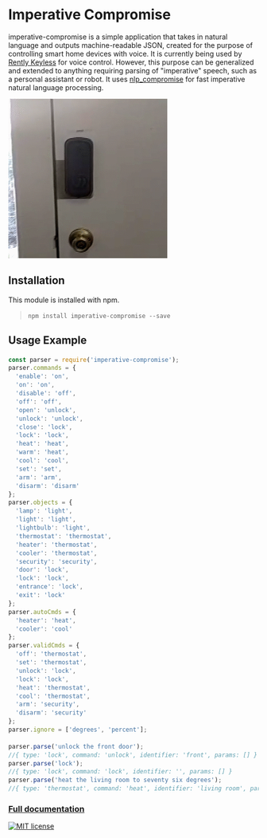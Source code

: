 Imperative Compromise
====================

imperative-compromise is a simple application that takes in natural language and
outputs machine-readable JSON, created for the purpose of controlling smart home
devices with voice. It is currently being used by [Rently
Keyless](http://www.rentlykeyless.com/) for voice control. However, this purpose
can be generalized and extended to anything requiring parsing of "imperative"
speech, such as a personal assistant or robot.  It uses
[nlp_compromise](http://nlp-compromise.github.io/website/) for fast imperative
natural language processing.

[![Demo](./video.gif)](https://www.youtube.com/watch?v=z2P8ELqsbtA)

Installation
-----------
This module is installed with npm.

> `npm install imperative-compromise --save`

Usage Example
-----------
```javascript
const parser = require('imperative-compromise');
parser.commands = {
  'enable': 'on',
  'on': 'on',
  'disable': 'off',
  'off': 'off',
  'open': 'unlock',
  'unlock': 'unlock',
  'close': 'lock',
  'lock': 'lock',
  'heat': 'heat',
  'warm': 'heat',
  'cool': 'cool',
  'set': 'set',
  'arm': 'arm',
  'disarm': 'disarm'
};
parser.objects = {
  'lamp': 'light',
  'light': 'light',
  'lightbulb': 'light',
  'thermostat': 'thermostat',
  'heater': 'thermostat',
  'cooler': 'thermostat',
  'security': 'security',
  'door': 'lock',
  'lock': 'lock',
  'entrance': 'lock',
  'exit': 'lock'
};
parser.autoCmds = {
  'heater': 'heat',
  'cooler': 'cool'
};
parser.validCmds = {
  'off': 'thermostat',
  'set': 'thermostat',
  'unlock': 'lock',
  'lock': 'lock',
  'heat': 'thermostat',
  'cool': 'thermostat',
  'arm': 'security',
  'disarm': 'security'
};
parser.ignore = ['degrees', 'percent'];

parser.parse('unlock the front door');
//{ type: 'lock', command: 'unlock', identifier: 'front', params: [] }
parser.parse('lock');
//{ type: 'lock', command: 'lock', identifier: '', params: [] }
parser.parse('heat the living room to seventy six degrees');
//{ type: 'thermostat', command: 'heat', identifier: 'living room', params: [ 76 ] }
```
### [Full documentation](https://github.com/zehric/imperative-compromise/blob/master/docs.md)

[![MIT license](http://img.shields.io/badge/license-MIT-brightgreen.svg)](http://opensource.org/licenses/MIT)
